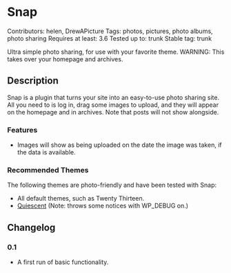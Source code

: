 # Snap #

Contributors: helen, DrewAPicture
Tags: photos, pictures, photo albums, photo sharing
Requires at least: 3.6
Tested up to: trunk
Stable tag: trunk

Ultra simple photo sharing, for use with your favorite theme. WARNING: This takes over your homepage and archives.

## Description ##

Snap is a plugin that turns your site into an easy-to-use photo sharing site. All you need to is log in, drag some images to upload, and they will appear on the homepage and in archives. Note that posts will not show alongside.

### Features ###

* Images will show as being uploaded on the date the image was taken, if the data is available.

### Recommended Themes ###

The following themes are photo-friendly and have been tested with Snap:

* All default themes, such as Twenty Thirteen.
* [Quiescent](http://devpress.com/themes/quiescent/) (Note: throws some notices with WP_DEBUG on.)

## Changelog ##

### 0.1 ###

* A first run of basic functionality.